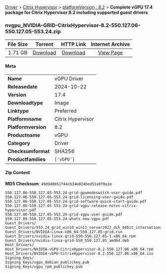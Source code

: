 
[Driver](/README.md)  >  [Citrix Hypervisor](/index/Driver/Citrix_Hypervisor.md)  >  [platformVersion : 8.2](/index/Driver/Citrix_Hypervisor/8.2.md)  >  **Complete vGPU 17.4 package for Citrix Hypervisor 8.2 including supported guest drivers**


### nvgpu_NVIDIA-GRID-CitrixHypervisor-8.2-550.127.06-550.127.05-553.24.zip

| **File Size** | **Torrent**  | **HTTP Link** | **Internet Archive** |
|:-------------:|:------------:|:-------------:|:--------------------:|
| 1.71 GB |  [Download](https://archive.org/download/nvgpu_NVIDIA-GRID-CitrixHypervisor-8.2-550.127.06-550.127.05-553.24.zip/nvgpu_NVIDIA-GRID-CitrixHypervisor-8.2-550.127.06-550.127.05-553.24.zip_archive.torrent)       | [Download](https://archive.org/compress/nvgpu_NVIDIA-GRID-CitrixHypervisor-8.2-550.127.06-550.127.05-553.24.zip) | [View Page](https://archive.org/details/nvgpu_NVIDIA-GRID-CitrixHypervisor-8.2-550.127.06-550.127.05-553.24.zip)       |

#### Meta

<table>
<tr><td><strong>Name</strong></td><td>vGPU Driver</td></tr>
<tr><td><strong>Releasedate</strong></td><td>2024-10-22</td></tr>
<tr><td><strong>Version</strong></td><td>17.4</td></tr>
<tr><td><strong>Downloadtype</strong></td><td>Image</td></tr>
<tr><td><strong>Linktype</strong></td><td>Preferred</td></tr>
<tr><td><strong>Platformname</strong></td><td>Citrix Hypervisor</td></tr>
<tr><td><strong>Platformversion</strong></td><td>8.2</td></tr>
<tr><td><strong>Productname</strong></td><td>vGPU</td></tr>
<tr><td><strong>Category</strong></td><td>Driver</td></tr>
<tr><td><strong>Checksumformat</strong></td><td>SHA256</td></tr>
<tr><td><strong>Productfamilies</strong></td><td><code>['vGPU']</code></td></tr>
</table>

#### Zip Content

**MD5 Checksum**: `49d940b51f44cb34e024bed51a0f0a1e`

```text
550.127.06-550.127.05-553.24-grid-gpumodeswitch-user-guide.pdf
550.127.06-550.127.05-553.24-grid-licensing-user-guide.pdf
550.127.06-550.127.05-553.24-grid-software-quick-start-guide.pdf
550.127.06-550.127.05-553.24-grid-vgpu-release-notes-citrix-hypervisor.pdf
550.127.06-550.127.05-553.24-grid-vgpu-user-guide.pdf
550.127.06-550.127.05-553.24-whats-new-vgpu.pdf
Guest_Drivers/
Guest_Drivers/553.24_grid_win10_win11_server2022_dch_64bit_international.exe
Guest_Drivers/NVIDIA-Linux-x86_64-550.127.05-grid.run
Guest_Drivers/nvidia-linux-grid-550-550.127.05-1.x86_64.rpm
Guest_Drivers/nvidia-linux-grid-550_550.127.05_amd64.deb
Host_Drivers/
Host_Drivers/NVIDIA-vGPU-CitrixHypervisor-8.2-550.127.06.x86_64.rpm
Host_Drivers/NVIDIA-vGPU-CitrixHypervisor-8.2-550.127.06.x86_64.iso
Signing_Keys/
Signing_Keys/vgpu_debian_publickey.pub
Signing_Keys/vgpu_rpm_publickey.pub
```